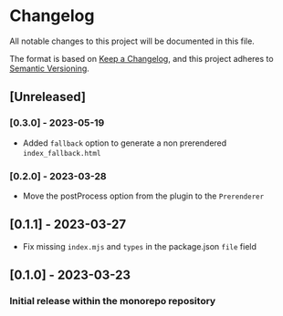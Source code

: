 # Changelog

All notable changes to this project will be documented in this file.

The format is based on [Keep a Changelog](https://keepachangelog.com/en/1.0.0/),
and this project adheres to [Semantic Versioning](https://semver.org/spec/v2.0.0.html).

## [Unreleased]

### [0.3.0] - 2023-05-19
- Added `fallback` option to generate a non prerendered `index_fallback.html`

### [0.2.0] - 2023-03-28
- Move the postProcess option from the plugin to the `Prerenderer`

## [0.1.1] - 2023-03-27
- Fix missing `index.mjs` and `types` in the package.json `file` field

## [0.1.0] - 2023-03-23

### Initial release within the monorepo repository
